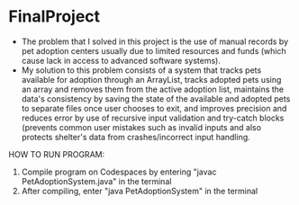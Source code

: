 # FinalProject 
- The problem that I solved in this project is the use of manual records by pet adoption centers usually due to limited resources and funds (which cause lack in access to advanced software systems). 
- My solution to this problem consists of a system that tracks pets available for adoption through an ArrayList, tracks adopted pets using an array and removes them from the active adoption list, maintains the data's consistency by saving the state of the available and adopted pets to separate files once user chooses to exit, and improves precision and reduces error by use of recursive input validation and try-catch blocks (prevents common user mistakes such as invalid inputs and also protects shelter's data from crashes/incorrect input handling.
  
HOW TO RUN PROGRAM:
1. Compile program on Codespaces by entering "javac PetAdoptionSystem.java" in the terminal
2. After compiling, enter "java PetAdoptionSystem" in the terminal
  

